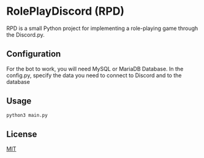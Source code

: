 # RolePlayDiscord (RPD)

RPD is a small Python project for implementing a role-playing game through the Discord.py.

## Сonfiguration

For the bot to work, you will need MySQL or MariaDB Database.
In the config.py, specify the data you need to connect to Discord and to the database

## Usage

```bash
python3 main.py
```

## License

[MIT](https://choosealicense.com/licenses/mit/)